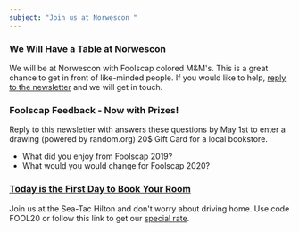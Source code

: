 ```yaml
---
subject: "Join us at Norwescon "
---
```


### We Will Have a Table at Norwescon
We will be at Norwescon with Foolscap colored M&M's. This is a great
chance to get in front of like-minded people.  If you would like to
help, [reply to the newsletter](mailto:info@foolscap.org) and we will
get in touch.

### Foolscap Feedback - Now with Prizes!
Reply to this newsletter with answers these questions by May 1st to
enter a drawing (powered by random.org) 20$ Gift Card for a local
bookstore.
- What did you enjoy from Foolscap 2019?
- What would you would change for Foolscap 2020?

### [Today is the First Day to Book Your Room](https://www.foolscap.org/location/)

Join us at the Sea-Tac Hilton and don't worry about driving home. Use
code FOOL20 or follow this link to get our [special
rate](https://book.passkey.com/go/foolscap2020).
